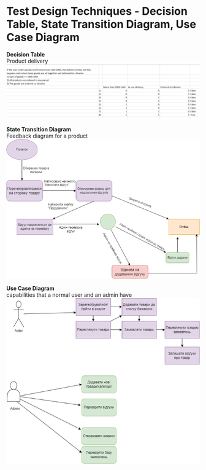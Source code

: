 # Test Design Techniques - Decision Table, State Transition Diagram, Use Case Diagram

**Decision Table**  
Product delivery
![](screenshoot/DecisionTable.png)

**State Transition Diagram**  
Feedback diagram for a product
![](screenshoot/StateTransitionDiagram.png)

**Use Case Diagram**  
capabilities that a normal user and an admin have
![](screenshoot/UseCaseDiagram.png)